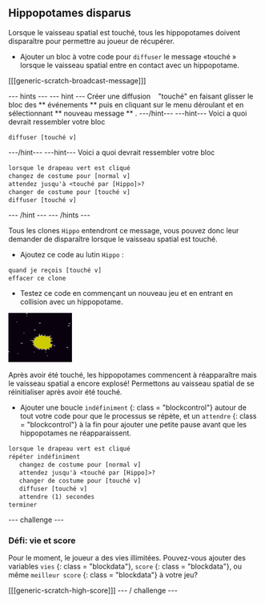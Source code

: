 ## Hippopotames disparus

Lorsque le vaisseau spatial est touché, tous les hippopotames doivent disparaître pour permettre au joueur de récupérer.

+ Ajouter un bloc à votre code pour `diffuser` le message «touché » lorsque le vaisseau spatial entre en contact avec un hippopotame.

[[[generic-scratch-broadcast-message]]]

\--- hints \--- \--- hint \--- Créer une diffusion ` ` "touché" en faisant glisser le bloc des ** événements ** puis en cliquant sur le menu déroulant et en sélectionnant ** nouveau message ** . \---/hint\--- \---hint\--- Voici a quoi devrait ressembler votre bloc

```blocks
diffuser [touché v]
```

\---/hint\--- \---hint\--- Voici a quoi devrait ressembler votre bloc

```blocks
lorsque le drapeau vert est cliqué 
changez de costume pour [normal v]
attendez jusqu'à <touché par [Hippo]>?
changer de costume pour [touché v]
diffuser [touché v]
```

\--- /hint \--- \--- /hints \---

Tous les clones ` Hippo ` entendront ce message, vous pouvez donc leur demander de disparaître lorsque le vaisseau spatial est touché.

+ Ajoutez ce code au lutin ` Hippo ` :

```blocks
quand je reçois [touché v]
effacer ce clone
```

+ Testez ce code en commençant un nouveau jeu et en entrant en collision avec un hippopotame.

![capture d'écran](images/invaders-hippo-collide.png)

Après avoir été touché, les hippopotames commencent à réapparaître mais le vaisseau spatial a encore explosé! Permettons au vaisseau spatial de se réinitialiser après avoir été touché.

+ Ajouter une boucle ` indéfiniment ` {: class = "blockcontrol"} autour de tout votre code pour que le processus se répète, et un `attendre` {: class = "blockcontrol"} à la fin pour ajouter une petite pause avant que les hippopotames ne réapparaissent.

```blocks
lorsque le drapeau vert est cliqué
répéter indéfiniment  
   changez de costume pour [normal v]
   attendez jusqu'à <touché par [Hippo]>?
   changer de costume pour [touché v]
   diffuser [touché v]
   attendre (1) secondes
terminer
```

\--- challenge \---

### Défi: vie et score

Pour le moment, le joueur a des vies illimitées. Pouvez-vous ajouter des variables ` vies ` {: class = "blockdata"}, ` score ` {: class = "blockdata"}, ou même ` meilleur score ` {: class = "blockdata"} à votre jeu?

[[[generic-scratch-high-score]]] \--- / challenge \---